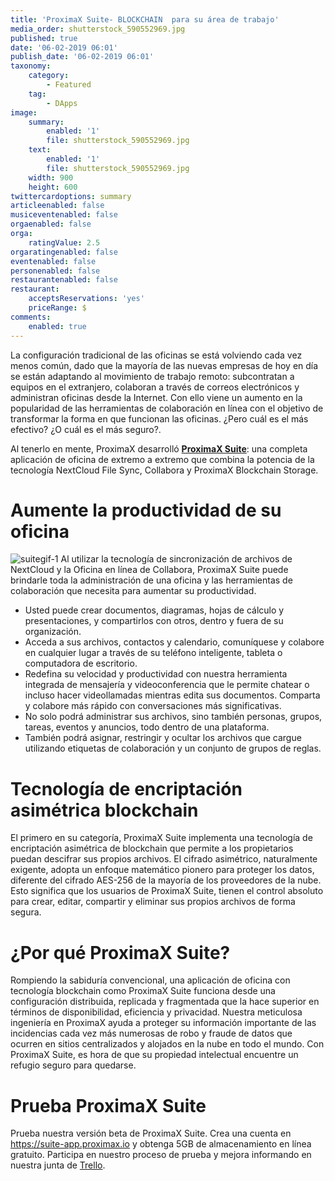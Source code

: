 ```yaml
---
title: 'ProximaX Suite- BLOCKCHAIN  para su área de trabajo'
media_order: shutterstock_590552969.jpg
published: true
date: '06-02-2019 06:01'
publish_date: '06-02-2019 06:01'
taxonomy:
    category:
        - Featured
    tag:
        - DApps
image:
    summary:
        enabled: '1'
        file: shutterstock_590552969.jpg
    text:
        enabled: '1'
        file: shutterstock_590552969.jpg
    width: 900
    height: 600
twittercardoptions: summary
articleenabled: false
musiceventenabled: false
orgaenabled: false
orga:
    ratingValue: 2.5
orgaratingenabled: false
eventenabled: false
personenabled: false
restaurantenabled: false
restaurant:
    acceptsReservations: 'yes'
    priceRange: $
comments:
    enabled: true
---
```


La configuración tradicional de las oficinas se está volviendo cada vez menos común, dado que la mayoría de las nuevas empresas de hoy en día se están adaptando al movimiento de trabajo remoto: subcontratan a equipos en el extranjero, colaboran a través de correos electrónicos y administran oficinas desde la Internet. Con ello viene un aumento en la popularidad de las herramientas de colaboración en línea con el objetivo de transformar la forma en que funcionan las oficinas. ¿Pero cuál es el más efectivo? ¿O cuál es el más seguro?.

Al tenerlo en mente, ProximaX desarrolló **[ProximaX Suite](http://suite-app.proximax.io)**: una completa aplicación de oficina de extremo a extremo que combina la potencia de la tecnología NextCloud File Sync, Collabora y ProximaX Blockchain Storage.

# Aumente la productividad de su oficina
![suitegif-1](/content/images/2019/01/suitegif-1.gif)
Al utilizar la tecnología de sincronización de archivos de NextCloud y la Oficina en línea de Collabora, ProximaX Suite puede brindarle toda la administración de una oficina y las herramientas de colaboración que necesita para aumentar su productividad.

* Usted puede crear documentos, diagramas, hojas de cálculo y presentaciones, y compartirlos con otros, dentro y fuera de su organización.
* Acceda a sus archivos, contactos y calendario, comuníquese y colabore en cualquier lugar a través de su teléfono inteligente, tableta o computadora de escritorio.
* Redefina su velocidad y productividad con nuestra herramienta integrada de mensajería y videoconferencia que le permite chatear o incluso hacer videollamadas mientras edita sus documentos. Comparta y colabore más rápido con conversaciones más significativas.
* No solo podrá administrar sus archivos, sino también personas, grupos, tareas, eventos y anuncios, todo dentro de una plataforma.
* También podrá asignar, restringir y ocultar los archivos que cargue utilizando etiquetas de colaboración y un conjunto de grupos de reglas.

# Tecnología de encriptación asimétrica blockchain
El primero en su categoría, ProximaX Suite implementa una tecnología de encriptación asimétrica de blockchain que permite a los propietarios puedan descifrar sus propios archivos. El cifrado asimétrico, naturalmente exigente, adopta un enfoque matemático pionero para proteger los datos, diferente del cifrado AES-256 de la mayoría de los proveedores de la nube. Esto significa que los usuarios de ProximaX Suite, tienen el control absoluto para crear, editar, compartir y eliminar sus propios archivos de forma segura.

# ¿Por qué ProximaX Suite?
Rompiendo la sabiduría convencional, una aplicación de oficina con tecnología blockchain como ProximaX Suite funciona desde una configuración distribuida, replicada y fragmentada que la hace superior en términos de disponibilidad, eficiencia y privacidad. Nuestra meticulosa ingeniería en ProximaX ayuda a proteger su información importante de las incidencias cada vez más numerosas de robo y fraude de datos que ocurren en sitios centralizados y alojados en la nube en todo el mundo. Con ProximaX Suite, es hora de que su propiedad intelectual encuentre un refugio seguro para quedarse.

# Prueba ProximaX Suite
Prueba nuestra versión beta de ProximaX Suite. Crea una cuenta en https://suite-app.proximax.io y obtenga 5GB de almacenamiento en línea gratuito. Participa en nuestro proceso de prueba y mejora informando en nuestra junta de [Trello](https://trello.com/b/K4q0nPia).